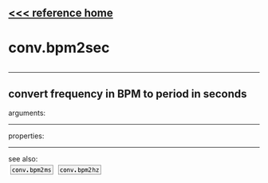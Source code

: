 [<<< reference home](ceammc_lib.md)
---

# conv.bpm2sec

```

```
---
convert frequency in BPM to period in seconds
---
arguments:


---
properties:


---
see also:<br>
[![conv.bpm2ms](img/object_conv.bpm2ms.png)](conv.bpm2ms.md)
[![conv.bpm2hz](img/object_conv.bpm2hz.png)](conv.bpm2hz.md)
